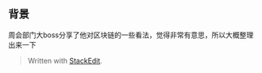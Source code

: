 
## 背景
周会部门大boss分享了他对区块链的一些看法，觉得非常有意思，所以大概整理出来一下

> Written with [StackEdit](https://stackedit.io/).
<!--stackedit_data:
eyJoaXN0b3J5IjpbMTI1NjI2NDczN119
-->